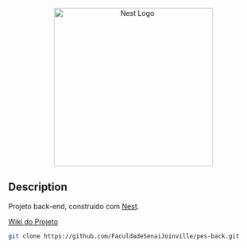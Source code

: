 <p align="center">
  <a href="http://nestjs.com/" target="blank"><img src="https://nestjs.com/img/logo_text.svg" width="320" alt="Nest Logo" /></a>
</p>

## Description
Projeto back-end, construído com [Nest](https://nestjs.com/).

[Wiki do Projeto](https://github.com/FaculdadeSenaiJoinville/pes-back/wiki)

```bash
git clone https://github.com/FaculdadeSenaiJoinville/pes-back.git
```
